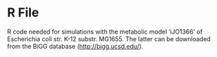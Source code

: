 # R File
R code needed for simulations with the metabolic model ‘iJO1366’ of Escherichia coli str. K-12 substr. MG1655. The latter can be downloaded from the BiGG database (http://bigg.ucsd.edu/).

